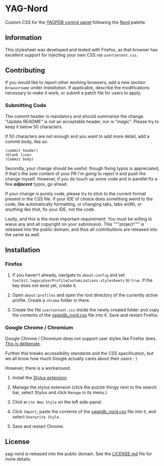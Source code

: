 # YAG-Nord

Custom CSS for the [YAGPDB control panel](https://yagpdb.xyz/manage)
following the [Nord](https://www.nordtheme.com/docs/colors-and-palettes/) palette.
## Information

This stylesheet was developed and tested with Firefox, as that browser has
excellent support for injecting your own CSS via `userContent.css`.

## Contributing

If you would like to report other working browsers, add a new section
`Browsername` under *Installation*. If applicable, describe the modifications
necessary to make it work, or submit a patch file for users to apply.

### Submitting Code

The commit header is mandatory and should summarize the change. "Update README"
is not an acceptable header, nor is "magic". Please try to keep it below 50
characters.

If 50 characters are not enough and you want to add more detail, add a commit
body, like so:

```
(commit header)
<blank line>
(Commit body)
```

Secondly, your change should be useful: though fixing typos is appreciated, if
that's the sole content of your PR I'm going to reject it and push the change
myself. However, if you do touch up some code and in parellel fix a few
***adjacent*** typos, go ahead.

If your change is purely code, please try to stick to the current format present
in the CSS file. If your IDE of choice does something weird to the code,
like automatically formatting, or changing tabs, tabs width, or *anything like
that*, fix your IDE, not the code.

Lastly, and this is the most important requirement: You must be willing to waive
any and all copyright on your submission. This """project""" is released into
the public domain, and thus all contributions are released into the same as well.

## Installation

### Firefox

1. If you haven't already, navigate to `about:config` and set
`toolkit.legacyUserProfileCustomizations.stylesheets` to `true`. If the key does
not exist yet, create it.

2. Open `about:profiles` and open the root directory of the currently active
   profile. Create a `chrome` folder in there.

3. Create the file `userContent.css` inside the newly created folder and copy
   the contents of the [yagpdb_nord.css](yagpdb_nord.css) file into it. Save and
   restart Firefox.

### Google Chrome / Chromium

Google Chrome / Chromium does not support user styles like Firefox does.
[This is deliberate](https://bugs.chromium.org/p/chromium/issues/detail?id=347016).

Further this breaks accessibility standards and the CSS specification,
but we all know how much Google actually cares about their users : )

However, there is a workaround:

1. Install the [Stylus extension](https://chrome.google.com/webstore/detail/stylus/clngdbkpkpeebahjckkjfobafhncgmne).

2. Manage the stylus extension (click the puzzle thingy next to the search bar,
   select Stylus and click `Manage` in its menu.)

3. Click `Write New Style` on the left side-panel.

4. Click `Import`, paste the contents of the [yagpdb_nord.css](yagpdb_nord.css)
   file into it, and select `Overwrite Style`.

5. Save and restart Chrome.

## License

yag-nord is released into the public domain. See the [LICENSE.md](LICENSE.md)
file for more details.
